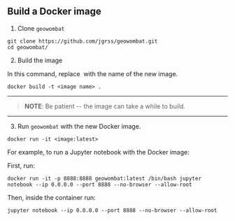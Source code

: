## Build a Docker image

1. Clone `geowombat`
```commandline
git clone https://github.com/jgrss/geowombat.git
cd geowombat/
```

2. Build the image

In this command, replace <image name> with the name of the new image.
```commandline
docker build -t <image name> .
```

---
> **NOTE**: Be patient -- the image can take a while to build.
---

3. Run `geowombat` with the new Docker image.
```commandline
docker run -it <image:latest>
```

For example, to run a Jupyter notebook with the Docker image:

First, run:
```commandline
docker run -it -p 8888:8888 geowombat:latest /bin/bash jupyter notebook --ip 0.0.0.0 --port 8888 --no-browser --allow-root
```
Then, inside the container run:
```commandline
jupyter notebook --ip 0.0.0.0 --port 8888 --no-browser --allow-root
```

